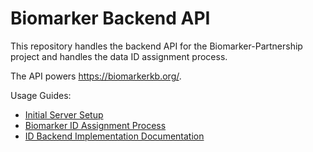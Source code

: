 # Biomarker Backend API 

This repository handles the backend API for the Biomarker-Partnership project and handles the data ID assignment process.

The API powers https://biomarkerkb.org/.

Usage Guides:
- [Initial Server Setup](/docs/initial_setup.md)
- [Biomarker ID Assignment Process](/id/README.md)
- [ID Backend Implementation Documentation](/docs/id_implementation.md)

